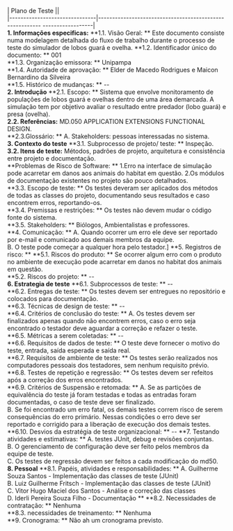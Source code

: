 | Plano de Teste                  ||  
|-------------------------------|--------------------------------------------------------- ------------------|  
**1. Informações especificas:**
**1.1. Visão Geral: ** Este documento consiste numa modelagem detalhada do fluxo de trabalho durante o processo de teste do simulador de lobos guará e ovelha.
**1.2. Identificador único do documento: **  001           
**1.3. Organização emissora: ** Unipampa   
**1.4. Autoridade de aprovação: ** Elder de Macedo Rodrigues e Maicon Bernardino da Silveira  
**1.5. Histórico de mudanças: ** --  
 **2. Introdução**
 **2.1. Escopo: ** Sistema que envolve monitoramento de populações de lobos guará e ovelhas dentro de uma área demarcada. A simulação tem por objetivo avaliar o resultado entre predador (lobo guará) e presa (ovelha).  
 **2.2. Referências:**  MD.050 APPLICATION EXTENSIONS FUNCTIONAL DESIGN.  
**2.3.Glossário: **
A. Stakeholders: pessoas interessadas no sistema.  
**3. Contexto do teste**
**3.1. Subprocesso de projeto/ teste: ** Inspeção. 
 **3.2. Itens de teste:** Métodos, padrões de projeto, arquitetura e consistência entre projeto e documentação.  
 **Problemas de Risco de Software: ** 1.Erro na interface de simulação pode acarretar em danos aos animais do habitat em questão.  2.Os módulos de documentação existentes no projeto são pouco detalhados.  
**3.3. Escopo de teste: ** Os testes deveram ser aplicados dos métodos de todas as classes do projeto, documentando seus resultados e caso encontrem erros, reportando-os.  
**3.4. Premissas e restrições: ** Os testes não devem mudar o código fonte do sistema.  
**3.5. Stakeholders: ** Biólogos, Ambientalistas e professores.   
**4. Comunicação: ** 
A. Quando ocorrer um erro ele deve ser reportado por e-mail e comunicado aos demais membros da equipe.  
B. O teste pode começar a qualquer hora pelo testador.]
**5. Registros de risco: **
**5.1. Riscos do produto: ** Se ocorrer algum erro com o produto no ambiente de execução pode acarretar em danos no habitat dos animais em questão.  
**5.2. Riscos do projeto: ** --  
**6. Estrategia de teste** 
**6.1. Subprocessos de teste: ** --    
**6.2. Entregas de teste: ** Os testes devem ser entregues no repositório e colocados para documentação.    
**6.3. Técnicas de design de teste: ** --  
**6.4. Critérios de conclusão do teste: ** 
A. Os testes devem ser finalizados apenas quando não encontrem erros, caso o erro seja encontrado o testador deve aguardar a correção e refazer o teste.  
**6.5. Métricas a serem coletadas: ** --  
**6.6. Requisitos de dados de teste: ** O teste deve fornecer o motivo do teste, entrada, saída esperada e saída real.  
**6.7. Requisitos de ambiente de teste: ** Os testes serão realizados nos computadores pessoais dos testadores, sem nenhum requisito prévio. 
**6.8. Testes de repetição e regressão: ** Os testes devem ser refeitos após a correção dos erros encontrados.  
**6.9. Critérios de Suspensão e retomada: ** 
A. Se as partições de equivalência do teste já foram testadas e todas as entradas foram documentadas, o caso de teste deve ser finalizado.  
B. Se foi encontrado um erro fatal, os demais testes correm risco de serem consequências do erro primário. Nessas condições o erro deve ser reportado e corrigido para a liberação de execução dos demais testes.  
**6.10. Desvios da estratégia de teste organizacional: ** --
**7. Testando atividades e estimativas: **
A. testes JUnit, debug e revisões conjuntas.   
B. O gerenciamento de configuração deve ser feito pelos membros da equipe de teste.     
C. Os testes de regressão devem ser feitos a cada modificação do md50.  
**8. Pessoal**
**8.1. Papéis, atividades e responsabilidades: **
A. Guilherme Souza Santos - Implementação das classes de teste (JUnit)    
B. Luiz Guilherme Fritsch - Implementação das classes de teste (JUnit)  
C. Vitor Hugo Maciel dos Santos - Análise e correção das classes  
D. Iderli Pereira Souza Filho - Documentação **
**8.2. Necessidades de contratação: ** Nenhuma  
**8.3. necessidades de treinamento: ** Nenhuma  
**9. Cronograma: **  Não ah um cronograma previsto.